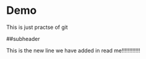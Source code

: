# Demo
This is just practse of git

##subheader

This is the new line we have added in read me!!!!!!!!!!!!
